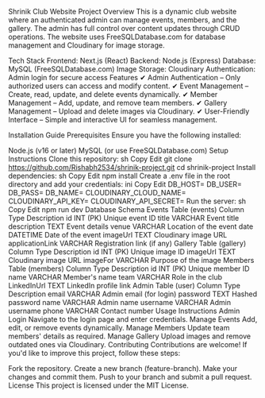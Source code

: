Shrinik Club Website
Project Overview
This is a dynamic club website where an authenticated admin can manage events, members, and the gallery. The admin has full control over content updates through CRUD operations. The website uses FreeSQLDatabase.com for database management and Cloudinary for image storage.

Tech Stack
Frontend: Next.js (React)
Backend: Node.js (Express)
Database: MySQL (FreeSQLDatabase.com)
Image Storage: Cloudinary
Authentication: Admin login for secure access
Features
✔ Admin Authentication – Only authorized users can access and modify content.
✔ Event Management – Create, read, update, and delete events dynamically.
✔ Member Management – Add, update, and remove team members.
✔ Gallery Management – Upload and delete images via Cloudinary.
✔ User-Friendly Interface – Simple and interactive UI for seamless management.

Installation Guide
Prerequisites
Ensure you have the following installed:

Node.js (v16 or later)
MySQL (or use FreeSQLDatabase.com)
Setup Instructions
Clone this repository:
sh
Copy
Edit
git clone https://github.com/Rishabh2534/shrinik-project.git
cd shrinik-project
Install dependencies:
sh
Copy
Edit
npm install
Create a .env file in the root directory and add your credentials:
ini
Copy
Edit
DB_HOST=<your-database-host>
DB_USER=<your-database-username>
DB_PASS=<your-database-password>
DB_NAME=<your-database-name>
CLOUDINARY_CLOUD_NAME=<your-cloudinary-cloud-name>
CLOUDINARY_API_KEY=<your-cloudinary-api-key>
CLOUDINARY_API_SECRET=<your-cloudinary-api-secret>
Run the server:
sh
Copy
Edit
npm run dev
Database Schema
Events Table (events)
Column	Type	Description
id	INT (PK)	Unique event ID
title	VARCHAR	Event title
description	TEXT	Event details
venue	VARCHAR	Location of the event
date	DATETIME	Date of the event
imageUrl	TEXT	Cloudinary image URL
applicationLink	VARCHAR	Registration link (if any)
Gallery Table (gallery)
Column	Type	Description
id	INT (PK)	Unique image ID
imageUrl	TEXT	Cloudinary image URL
imageFor	VARCHAR	Purpose of the image
Members Table (members)
Column	Type	Description
id	INT (PK)	Unique member ID
name	VARCHAR	Member's name
team	VARCHAR	Role in the club
LinkedInUrl	TEXT	LinkedIn profile link
Admin Table (user)
Column	Type	Description
email	VARCHAR	Admin email (for login)
password	TEXT	Hashed password
name	VARCHAR	Admin name
username	VARCHAR	Admin username
phone	VARCHAR	Contact number
Usage Instructions
Admin Login
Navigate to the login page and enter credentials.
Manage Events
Add, edit, or remove events dynamically.
Manage Members
Update team members' details as required.
Manage Gallery
Upload images and remove outdated ones via Cloudinary.
Contributing
Contributions are welcome! If you'd like to improve this project, follow these steps:

Fork the repository.
Create a new branch (feature-branch).
Make your changes and commit them.
Push to your branch and submit a pull request.
License
This project is licensed under the MIT License.


